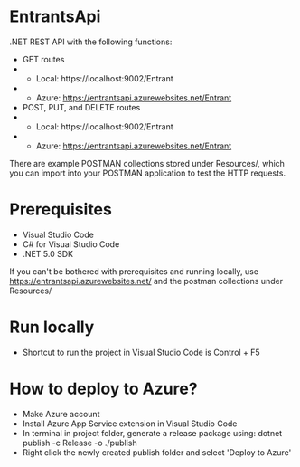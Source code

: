 # EntrantsApi
.NET REST API with the following functions:

- GET routes
- - Local: https://localhost:9002/Entrant
- - Azure: https://entrantsapi.azurewebsites.net/Entrant
- POST, PUT, and DELETE routes
- - Local: https://localhost:9002/Entrant
- - Azure: https://entrantsapi.azurewebsites.net/Entrant

There are example POSTMAN collections stored under Resources/, which you can import into your POSTMAN application to test the HTTP requests.

# Prerequisites 

- Visual Studio Code
- C# for Visual Studio Code
- .NET 5.0 SDK

If you can't be bothered with prerequisites and running locally, use https://entrantsapi.azurewebsites.net/ and the postman collections under Resources/

# Run locally

- Shortcut to run the project in Visual Studio Code is Control + F5

# How to deploy to Azure?

- Make Azure account
- Install Azure App Service extension in Visual Studio Code
- In terminal in project folder, generate a release package using: dotnet publish -c Release -o ./publish
- Right click the newly created publish folder and select 'Deploy to Azure'

